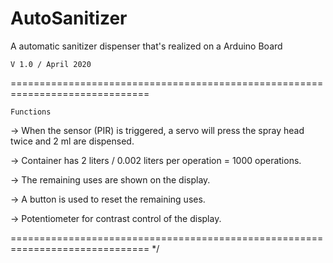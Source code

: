 # AutoSanitizer
A automatic sanitizer dispenser that's realized on a Arduino Board

    V 1.0 / April 2020                          

==============================================================================

	Functions

 ->	When the sensor (PIR) is triggered, a servo will press the spray head twice
	and 2 ml are dispensed.

 ->	Container has 2 liters / 0.002 liters per operation = 1000 operations.
 
 ->	The remaining uses are shown on the display.
 
 ->	A button is used to reset the remaining uses.
 
 -> 	Potentiometer for contrast control of the display.
 
==============================================================================
*/
